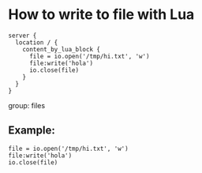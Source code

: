 # How to write to file with Lua

```nginx
server {
  location / {
    content_by_lua_block {
      file = io.open('/tmp/hi.txt', 'w')
      file:write('hola')
      io.close(file)
    }
  }
}
```


group: files

## Example: 
```nginx
file = io.open('/tmp/hi.txt', 'w')
file:write('hola')
io.close(file)
```

